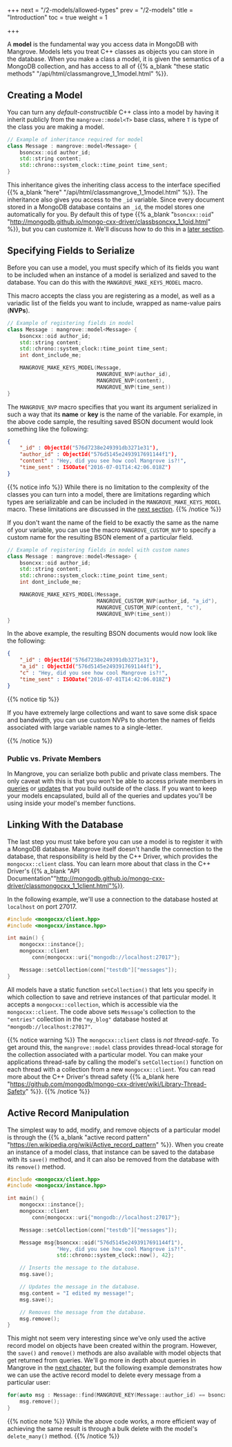 +++
next = "/2-models/allowed-types"
prev = "/2-models"
title = "Introduction"
toc = true
weight = 1

+++

A **model** is the fundamental way you access data in MongoDB with Mangrove. Models lets you treat C++ classes as objects you can store in the database. When you make a class a model, it is given the semantics of a MongoDB collection, and has access to all of {{% a_blank "these static methods" "/api/html/classmangrove_1_1model.html" %}}.

## Creating a Model

You can turn any *default-constructible* C++ class into a model by having it inherit publicly from the `mangrove::model<T>` base class, where `T` is type of the class you are making a model.

```cpp
// Example of inheritance required for model
class Message : mangrove::model<Message> {
    bsoncxx::oid author_id;
    std::string content;
    std::chrono::system_clock::time_point time_sent;
}
```

This inheritance gives the inheriting class access to the interface specified {{% a_blank "here" "/api/html/classmangrove_1_1model.html" %}}. The inheritance also gives you access to the `_id` variable. Since every document stored in a MongoDB database contains an `_id`, the model stores one automatically for you. By default this of type {{% a_blank "`bsoncxx::oid`" "http://mongodb.github.io/mongo-cxx-driver/classbsoncxx_1_1oid.html" %}}, but you can customize it. We'll discuss how to do this in a [later section](/2-models/custom_id).

## Specifying Fields to Serialize

Before you can use a model, you must specify which of its fields you want to be included when an instance of a model is serialized and saved to the database. You can do this with the `MANGROVE_MAKE_KEYS_MODEL` macro.

This macro accepts the class you are registering as a model, as well as a variadic list of the fields you want to include, wrapped as name-value pairs (**NVPs**).

```cpp
// Example of registering fields in model
class Message : mangrove::model<Message> {
    bsoncxx::oid author_id;
    std::string content;
    std::chrono::system_clock::time_point time_sent;
    int dont_include_me;

    MANGROVE_MAKE_KEYS_MODEL(Message,
                             MANGROVE_NVP(author_id),
                             MANGROVE_NVP(content),
                             MANGROVE_NVP(time_sent))
}
```

The `MANGROVE_NVP` macro specifies that you want its argument serialized in such a way that its **name** or **key** is the name of the variable. For example, in the above code sample, the resulting saved BSON document would look something like the following:

```json
{
    "_id" : ObjectId("576d7238e249391db3271e31"),
    "author_id" : ObjectId("576d5145e2493917691144f1"),
    "content" : "Hey, did you see how cool Mangrove is?!",
    "time_sent" : ISODate("2016-07-01T14:42:06.018Z")
}
```

{{% notice info %}}
While there is no limitation to the complexity of the classes you can turn into a model, there are limitations regarding which types are serializable and can be included in the `MANGROVE_MAKE_KEYS_MODEL` macro. These limitations are discussed in the [next section](/2-models/allowed-types). 
{{% /notice %}}

If you don't want the name of the field to be exactly the same as the name of your variable, you can use the macro `MANGROVE_CUSTOM_NVP` to specify a custom name for the resulting BSON element of a particular field.

```cpp
// Example of registering fields in model with custom names
class Message : mangrove::model<Message> {
    bsoncxx::oid author_id;
    std::string content;
    std::chrono::system_clock::time_point time_sent;
    int dont_include_me;

    MANGROVE_MAKE_KEYS_MODEL(Message,
                             MANGROVE_CUSTOM_NVP(author_id, "a_id"),
                             MANGROVE_CUSTOM_NVP(content, "c"),
                             MANGROVE_NVP(time_sent))
}
```

In the above example, the resulting BSON documents would now look like the following:

```json
{
    "_id" : ObjectId("576d7238e249391db3271e31"),
    "a_id" : ObjectId("576d5145e2493917691144f1"),
    "c" : "Hey, did you see how cool Mangrove is?!",
    "time_sent" : ISODate("2016-07-01T14:42:06.018Z")
}
```

{{% notice tip %}}

If you have extremely large collections and want to save some disk space and bandwidth, you can use custom NVPs to shorten the names of fields associated with large variable names to a single-letter.

{{% /notice %}}

### Public vs. Private Members

In Mangrove, you can serialize both public and private class members. The only caveat with this is that you won't be able to access private members in [queries](/3-queries) or [updates](/4-updates) that you build outside of the class. If you want to keep your models encapsulated, build all of the queries and updates you'll be using inside your model's member functions.

## Linking With the Database

The last step you must take before you can use a model is to register it with a MongoDB database. Mangrove itself doesn't handle the connection to the database, that responsibility is held by the C++ Driver, which provides the `mongocxx::client` class. You can learn more about that class in the C++ Driver's {{% a_blank "API Documentation""http://mongodb.github.io/mongo-cxx-driver/classmongocxx_1_1client.html"%}}. 

In the following example, we'll use a connection to the database hosted at `localhost` on port 27017.

```cpp
#include <mongocxx/client.hpp>
#include <mongocxx/instance.hpp>

int main() {
    mongocxx::instance{};
    mongocxx::client 
        conn{mongocxx::uri{"mongodb://localhost:27017"};

    Message::setCollection(conn["testdb"]["messages"]);
}
```

All models have a static function `setCollection()` that lets you specify in which collection to save and retrieve instances of that particular model. It accepts a `mongocxx::collection`, which is accessible via the `mongocxx::client`. The code above sets `Message`'s collection to the `"entries"` collection in the `"my_blog"` database hosted at `"mongodb://localhost:27017"`.

{{% notice warning %}}
The `mongocxx::client` class is *not thread-safe*. To get around this, the `mangrove::model` class provides thread-local storage for the collection associated with a particular model. You can make your applications thread-safe by calling the model's `setCollection()` function on each thread with a collection from a new `mongocxx::client`. You can read more about the C++ Driver's thread safety {{% a_blank here "https://github.com/mongodb/mongo-cxx-driver/wiki/Library-Thread-Safety" %}}.
{{% /notice %}}

## Active Record Manipulation

The simplest way to add, modify, and remove objects of a particular model is through the {{% a_blank "active record pattern" "https://en.wikipedia.org/wiki/Active_record_pattern" %}}. When you create an instance of a model class, that instance can be saved to the database with its `save()` method, and it can also be removed from the database with its `remove()` method.

```cpp
#include <mongocxx/client.hpp>
#include <mongocxx/instance.hpp>

int main() {
    mongocxx::instance{};
    mongocxx::client 
        conn{mongocxx::uri{"mongodb://localhost:27017"};

    Message::setCollection(conn["testdb"]["messages"]);

    Message msg{bsoncxx::oid("576d5145e2493917691144f1"),
                "Hey, did you see how cool Mangrove is?!".
                std::chrono::system_clock::now(), 42};

    // Inserts the message to the database.
    msg.save();

    // Updates the message in the database.
    msg.content = "I edited my message!";
    msg.save();

    // Removes the message from the database.
    msg.remove();
}
```

This might not seem very interesting since we've only used the active record model on objects have been created within the program. However, the `save()` and `remove()` methods are also available with model objects that get returned from queries. We'll go more in depth about queries in Mangrove in the [next chapter](/3-queries), but the following example demonstrates how we can use the active record model to delete every message from a particular user:

```cpp
for(auto msg : Message::find(MANGROVE_KEY(Message::author_id) == bsoncxx::oid("576d5145e2493917691144f1"))) {
    msg.remove();
}
```
{{% notice note %}}
While the above code works, a more efficient way of achieving the same result is through a bulk delete with the model's `delete_many()` method.
{{% /notice %}}
